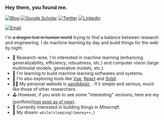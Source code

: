 ### Hey there, you found me.

[![Blog](https://img.shields.io/badge/Blog-F0773A?style=flat-square&logo=firefox-browser&logoColor=white)]([sandidsisir.github.io](https://sandidsisir.github.io))
[![Google Scholar](https://img.shields.io/badge/Google_Scholar-4284F3?style=flat-square&logo=googlescholar&logoColor=white)]()
[![Twitter](https://img.shields.io/badge/Twitter-0F141A?style=flat-square&logo=x&logoColor=white)]()
[![Linkedin](https://img.shields.io/badge/LinkedIn-0B65C2?style=flat-square&logo=linkedin&logoColor=white)]()

[![Email](https://img.shields.io/badge/Email-EA4335?style=flat-square&logo=gmail&logoColor=white)](mailto:sandidfoot5@gmail.com)


I'm ~~a dragon lost in human world~~ trying to find a balance between research and engineering. I do machine learning by day and build things for the web by night.

- 🔭 Research-wise, I'm interested in machine learning (enhancing generalizability, efficiency, robustness, etc.) and computer vision (large multimodal models, generative models, etc.).
- 🚀 I'm learning to build machine learning softwares and systems.
- 🧐 I'm also exploring tools like [Vue](https://vuejs.org/), [React](https://react.dev/) and [Solid](https://www.solidjs.com/).
- 👩‍💻 My personal website is [sandidsisir](https://sandidsisir.github.io), . It's simple and serious, much like those of other researchers.
- 🕹️ However, if you wish to see some "interesting" versions, here are my [portfolio]([not exist as of now](https://sandidsisir.github.io)), 
- 👾 Currently interested in building things in *Minecraft*.
- 🌭 My dream: `while(sleeping){money++;}`

